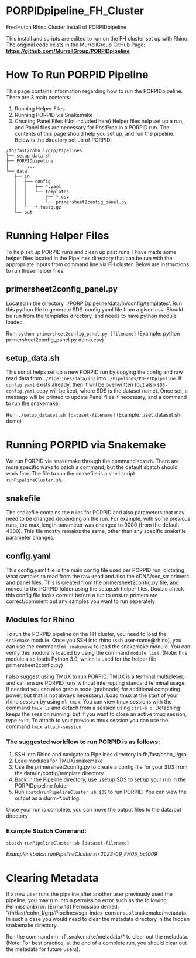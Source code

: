 # PORPIDpipeline_FH_Cluster
FredHutch Rhino Cluster Install of PORPIDpipeline

This install and scripts are edited to run on the FH cluster set up with Rhino. The original code exists in the MurrellGroup GitHub Page: **https://github.com/MurrellGroup/PORPIDpipeline**


# How To Run PORPID Pipeline

This page contains information regarding how to run the PORPIDpipeline. There are 3 main contents:

1. Running Helper Files
2. Running PORPID via Snakemake
3. Creating Panel Files (Not included here)
Helper files help set up a run, and Panel files are necessary for PostProc in a PORPID run. The contents of this page should help you set up, and run the pipeline. Below is the directory set up of PORPID:

```
/fh/fast/cohn_l/grp/Pipelines
├── setup_data.sh
├── PORPIDpipeline
│   └── ...
└── data
   ├── in
   │   ├── config
   │   │   ├── *.yaml
   │   │   └── templates
   │   │       ├── *.csv
   │   │       └── primersheet2config_panel.py
   │   └── *.fastq.gz
   └── out
```

# Running Helper Files
To help set up PORPID runs and clean up past runs, I have made some helper files located in the Pipelines directory that can be run with the appropriate inputs from command line via FH cluster. Below are instructions to run these helper files:

## primersheet2config_panel.py

Located in the directory './PORPIDpipeline/data/in/config/templates'. Run this python file to generate $DS-config.yaml file from a given csv. Should be run from the templates directory, and needs to have python module loaded.

Run: `python primersheet2config_panel.py [filename]` (Example:  python primersheet2config_panel.py demo.csv)

## setup_data.sh

This script helps set up a new PORPID run by copying the config and raw read data from `./Pipelines/data/in/` into `./Pipelines/PORPIDpipeline`. If `config.yaml` exists already, then it will be overwritten (but also `$DS-config.yaml` copy will be kept, where $DS is the dataset name). Once set, a message will be printed to update Panel files if necessary, and a command to run the snakemake.

Run: `./setup_dataset.sh [dataset-filename]` (Example: ./set_dataset.sh demo)

# Running PORPID via Snakemake

We run PORPID via snakemake through the command `sbatch`. There are more specific ways to batch a command, but the default sbatch should work fine. The file to run the snakefile is a shell script `runPipelineCluster.sh`. 

## snakefile

The snakefile contains the rules for PORPID and also parameters that may need to be changed depending on the run. For example, with some previous runs, the max_length parameter was changed to 9000 (from the default 4300). This file mostly remains the same, other than any specific snakefile parameter changes. 

## config.yaml

This config.yaml file is the main config file used per PORPID run, dictating what samples to read from the raw-read and also the cDNA/sec_str primers and panel files. This is created from the primersheet2config.py file, and moved to the PORPID folder using the setup.sh helper files. Double check this config file looks correct before a run to ensure primers are correct/comment out any samples you want to run seperately

## Modules for Rhino

To run the PORPID pipeline on the FH cluster, you need to load the `snakemake` module. Once you SSH into rhino (ssh user-name@rhino), you can use the command `ml snakemake` to load the snakemake module. You can verify this module is loaded by using the command `module list`. (Note: this module also loads Python 3.9, which is used for the helper file primersheet2config.py)

I also suggest using TMUX to run PORPID. TMUX is a terminal multiplexer, and can ensure PORPID runs without interrupting standard terminal usage. If needed you can also grab a node (grabnode) for additional computing power, but that is not always necessary). Load tmux at the start of your rhino session by using `ml tmux`. You can view tmux sessions with the command `tmux ls` and detach from a session using `ctrl+b d`. Detaching keeps the session running, but if you want to close an active tmux session, type `exit`. To attach to your previous tmux session you can use the command `tmux attach-session`.

### The suggested workflow to run PORPID is as follows:

1. SSH into Rhino and navigate to Pipelines directory in fh/fast/cohn_l/grp
2. Load modules for TMUX/snakemake
3. Use the primersheet2config.py to create a config file for your $DS from the data/in/config/template directory
4. Back in the Pipeline directory, use ./setup $DS to set up your run in the PORPIDpipeline folder
5. Run `sbatchrunPipelineCluster.sh $DS` to run PORPID. You can view the output as a slurm-*.out log.

Once your run is complete, you can move the output files to the data/out directory
### Example Sbatch Command:
`sbatch runPipelineCluster.sh [dataset-filename]` 

*Example: sbatch runPipelineCluster.sh 2023-09_FH05_bc1009*

# Clearing Metadata

If a new user runs the pipeline after another user previously used the pipeline, you may run into a permission error such as the following: PermissionError: [Errno 13] Permission denied: '/fh/fast/cohn_l/grp/Pipelines/sga-index-consensus/.snakemake/metadata. In such a case you would need to clear the metadata directory in the hidden snakemake directory. 

Run the command rm -rf .snakemake/metadata/* to clear out the metadata. (Note: For best practice, at the end of a complete run, you should clear out the metadata for future users). 
